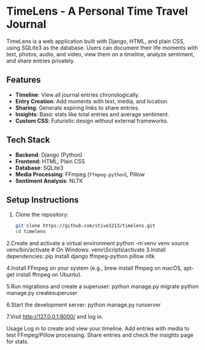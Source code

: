 # TimeLens - A Personal Time Travel Journal

TimeLens is a web application built with Django, HTML, and plain CSS, using SQLite3 as the database. Users can document their life moments with text, photos, audio, and video, view them on a timeline, analyze sentiment, and share entries privately.

## Features
- **Timeline**: View all journal entries chronologically.
- **Entry Creation**: Add moments with text, media, and location.
- **Sharing**: Generate expiring links to share entries.
- **Insights**: Basic stats like total entries and average sentiment.
- **Custom CSS**: Futuristic design without external frameworks.

## Tech Stack
- **Backend**: Django (Python)
- **Frontend**: HTML, Plain CSS
- **Database**: SQLite3
- **Media Processing**: FFmpeg (`ffmpeg-python`), Pillow
- **Sentiment Analysis**: NLTK

## Setup Instructions
1. Clone the repository:
   ```bash
   git clone https://github.com/stive1213/timelens.git
   cd timelens
2.Create and activate a virtual environment
python -m venv venv
source venv/bin/activate  # On Windows: venv\Scripts\activate
3.Install dependencies:
pip install django ffmpeg-python pillow nltk

4.Install FFmpeg on your system (e.g., brew install ffmpeg on macOS, apt-get install ffmpeg on Ubuntu).

5.Run migrations and create a superuser:
python manage.py migrate
python manage.py createsuperuser

6.Start the development server:
python manage.py runserver

7.Visit http://127.0.0.1:8000/ and log in.

Usage
Log in to create and view your timeline.
Add entries with media to test FFmpeg/Pillow processing.
Share entries and check the insights page for stats.
